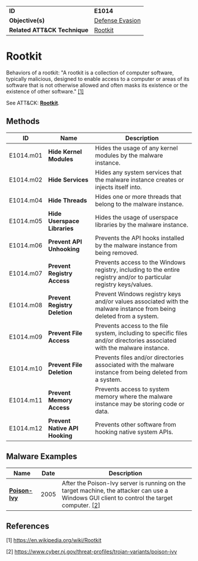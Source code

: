 |||
|---|---|
|**ID**|**E1014**|
|**Objective(s)**|[Defense Evasion](https://github.com/MBCProject/mbc-markdown/tree/master/defense-evasion)|
|**Related ATT&CK Technique**|[Rootkit](https://attack.mitre.org/techniques/T1014)|


Rootkit
=======
Behaviors of a rootkit: "A rootkit is a collection of computer software, typically malicious, designed to enable access to a computer or areas of its software that is not otherwise allowed and often masks its existence or the existence of other software." [[1]](#1)

See ATT&CK: [**Rootkit**](https://attack.mitre.org/techniques/T1014).

Methods
------- 
|ID|Name|Description|
|---|---|---|
|E1014.m01|**Hide Kernel Modules**|Hides the usage of any kernel modules by the malware instance.|
|E1014.m02|**Hide Services**|Hides any system services that the malware instance creates or injects itself into.|
|E1014.m04|**Hide Threads**|Hides one or more threads that belong to the malware instance.|
|E1014.m05|**Hide Userspace Libraries**|Hides the usage of userspace libraries by the malware instance.|
|E1014.m06|**Prevent API Unhooking**|Prevents the API hooks installed by the malware instance from being removed.|
|E1014.m07|**Prevent Registry Access**|Prevents access to the Windows registry, including to the entire registry and/or to particular registry keys/values.|
|E1014.m08|**Prevent Registry Deletion**|Prevent Windows registry keys and/or values associated with the malware instance from being deleted from a system.|
|E1014.m09|**Prevent File Access**|Prevents access to the file system, including to specific files and/or directories associated with the malware instance.|
|E1014.m10|**Prevent File Deletion**|Prevents files and/or directories associated with the malware instance from being deleted from a system.|
|E1014.m11|**Prevent Memory Access**|Prevents access to system memory where the malware instance may be storing code or data.|
|E1014.m12|**Prevent Native API Hooking**|Prevents other software from hooking native system APIs.|

Malware Examples
----------------
|Name|Date|Description|
|---|---|---|
|[**Poison-Ivy**](https://github.com/MBCProject/mbc-markdown/tree/master/xample-malware/poison-ivy.md)|2005|After the Poison-Ivy server is running on the target machine, the attacker can use a Windows GUI client to control the target computer. [[2]](#2)|

References
----------
<a name="1">[1]</a> https://en.wikipedia.org/wiki/Rootkit

<a name="2">[2]</a> https://www.cyber.nj.gov/threat-profiles/trojan-variants/poison-ivy
